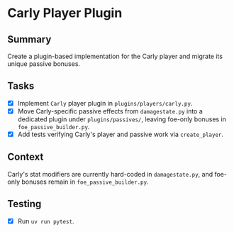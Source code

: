# Carly Player Plugin

## Summary
Create a plugin-based implementation for the Carly player and migrate its unique passive bonuses.

## Tasks
- [x] Implement `Carly` player plugin in `plugins/players/carly.py`.
- [x] Move Carly-specific passive effects from `damagestate.py` into a dedicated plugin under `plugins/passives/`, leaving foe-only bonuses in `foe_passive_builder.py`.
- [x] Add tests verifying Carly's player and passive work via `create_player`.

## Context
Carly's stat modifiers are currently hard-coded in `damagestate.py`, and foe-only bonuses remain in `foe_passive_builder.py`.

## Testing
- [x] Run `uv run pytest`.
